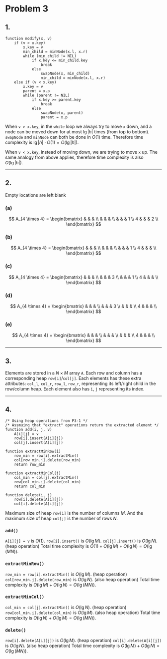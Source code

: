 # Problem 3

## 1.

```pseudocode
function modify(x, v)
	if (v > x.key)
		x.key = v
		min_child = minNode(x.l, x.r)
		while (min_child != NIL)
			if x.key <= min_child.key
				break
			else
				swapNode(x, min_child)
				min_child = minNode(x.l, x.r)
	else if (v < x.key)
		x.key = v
		parent = x.p
		while (parent != NIL)
			if x.key >= parent.key
				break
			else
				swapNode(x, parent)
				parent = x.p
```

When `v > x.key`, in the `while` loop we always try to move `x` down, and a node can be moved down for at most $\lg|h|$ times (from top to bottom). `swapNode` and `minNode` can both be done in $O(1)$ time. Therefore time complexity is $\lg|h| \cdot O(1)=O(\lg|h|)$.

When `v < x.key`, instead of moving down, we are trying to move `x` up. The same analogy from above applies, therefore time complexity is also $O(\lg|h|)$.

---

## 2.

Empty locations are left blank

### (a)

$$
A_{4 \times 4} = 
\begin{bmatrix}
   &   &   &   \\
   &   &   &   \\
   &   &   & 1 \\
 4 &   &   & 2 \\
\end{bmatrix}
$$

### (b)

$$
A_{4 \times 4} = 
\begin{bmatrix}
   &   &   &   \\
   &   &   &   \\
   &   &   & 1 \\
 4 &   &   &   \\
\end{bmatrix}
$$

### (c)

$$
A_{4 \times 4} = 
\begin{bmatrix}
   &   &   &   \\
   &   &   & 3 \\
   &   &   & 1 \\
 4 &   &   &   \\
\end{bmatrix}
$$

### (d)

$$
A_{4 \times 4} = 
\begin{bmatrix}
   &   &   &   \\
   &   &   & 3 \\
   &   &   &   \\
 4 &   &   &   \\
\end{bmatrix}
$$

### (e)

$$
A_{4 \times 4} = 
\begin{bmatrix}
   &   &   &   \\
   &   &   &   \\
   &   &   &   \\
 4 &   &   &   \\
\end{bmatrix}
$$

---

## 3.

Elements are stored in a $N \times M$ array `A`. Each row and column has a corresponding heap `row[i]`/`col[j]`. Each elements has these extra attributes: `col_l`, `col_r`, `row_l`, `row_r`, representing its left/right child in the row/column heap. Each element also has `i`, `j` representing its index.

---

## 4.

```pseudocode
/* Using heap operations from P3-1 */
/* Assmuing that "extract" operations return the extracted element */
function add(i, j, v)
	A[i][j] = v
	row[i].insert(A[i][j])
	col[j].insert(A[i][j])

function extractMinRow(i)
	row_min = row[i].extractMin()
	col[row_min.j].delete(row_min)
	return row_min

function extractMinCol(j)
	col_min = col[j].extractMin()
	row[col_min.i].delete(col_min)
	return col_min

function delete(i, j)
	row[i].delete(A[i][j])
	col[i].delete(A[i][j])
```

Maximum size of heap `row[i]` is the number of columns $M$. And the maximum size of heap `col[j]` is the number of rows $N$.

### `add()`

`A[i][j] = v` is $O(1)$.
`row[i].insert()` is $O(\lg M)$. `col[j].insert()` is $O(\lg N)$. (heap operation)
Total time complexity is $O(1) + O(\lg M) + O(\lg N) = O(\lg (MN))$.

### `extractMinRow()`

`row_min = row[i].extractMin()` is $O(\lg M)$. (heap operation)
`col[row_min.j].delete(row_min)` is $O(\lg N)$. (also heap operation)
Total time complexity is $O(\lg M) + O(\lg N) = O(\lg (MN))$.

### `extractMinCol()`

`col_min = col[j].extractMin()` is $O(\lg N)$. (heap operation)
`row[col_min.i].delete(col_min)` is $O(\lg M)$. (also heap operation)
Total time complexity is $O(\lg N) + O(\lg M) = O(\lg (MN))$.

### `delete()`

`row[i].delete(A[i][j])` is $O(\lg M)$. (heap operation)
`col[i].delete(A[i][j])` is $O(\lg N)$. (also heap operation)
Total time complexity is $O(\lg M) + O(\lg N) = O(\lg (MN))$.

